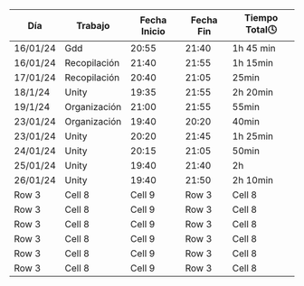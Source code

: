 | Día | Trabajo | Fecha Inicio | Fecha Fin | Tiempo Total🕓 |
|----------|----------|----------|----------|----------|
| 16/01/24    | Gdd   | 20:55   | 21:40    | 1h 45 min   |
| 16/01/24    | Recopilación   | 21:40   | 21:55    | 1h 15min   | 
| 17/01/24    | Recopilación   | 20:40   | 21:05    | 25min   | 
| 18/1/24    | Unity   | 19:35   | 21:55    | 2h 20min   |
| 19/1/24    | Organización   | 21:00   | 21:55    | 55min   |
| 23/01/24    | Organización   | 19:40   | 20:20    | 40min   |
| 23/01/24    | Unity   | 20:20   | 21:45    | 1h 25min   |
| 24/01/24    | Unity   | 20:15   | 21:05    | 50min   |
| 25/01/24    | Unity   | 19:40   | 21:40    |  2h  |
| 26/01/24    | Unity   | 19:40   | 21:50    | 2h 10min   |
| Row 3    | Cell 8   | Cell 9   | Row 3    | Cell 8   |
| Row 3    | Cell 8   | Cell 9   | Row 3    | Cell 8   |
| Row 3    | Cell 8   | Cell 9   | Row 3    | Cell 8   |
| Row 3    | Cell 8   | Cell 9   | Row 3    | Cell 8   |
| Row 3    | Cell 8   | Cell 9   | Row 3    | Cell 8   |
| Row 3    | Cell 8   | Cell 9   | Row 3    | Cell 8   |